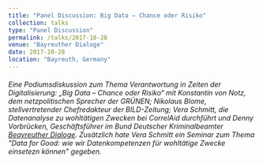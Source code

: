 ```yaml
---
title: "Panel Discussion: Big Data – Chance oder Risiko"
collection: talks
type: "Panel Discussion"
permalink: /talks/2017-10-28
venue: "Bayreuther Dialoge"
date: 2017-10-28
location: "Bayreuth, Germany"
---
```


###### Eine Podiumsdiskussion zum Thema Verantwortung in Zeiten der Digitalisierung: „Big Data – Chance oder Risiko“ mit Konstantin von Notz, dem netzpolitischen Sprecher der GRÜNEN; Nikolaus Blome, stellvertretender Chefredakteur der BILD-Zeitung; Vera Schmitt, die Datenanalyse zu wohltätigen Zwecken bei CorrelAid durchführt und Denny Vorbrücken, Geschäftsführer im Bund Deutscher Kriminalbeamter [Beayreuther Dialoge](https://tu-dresden.de/bu/wirtschaft/ressourcen/dateien/studium/news/Bayreuther-Dialoge-2017.pdf?lang=de). Zusätzlich hate Vera Schmitt ein Seminar zum Thema "Data for Good: wie wir Datenkompetenzen für wohltätige Zwecke einsetezn können" gegeben. 
